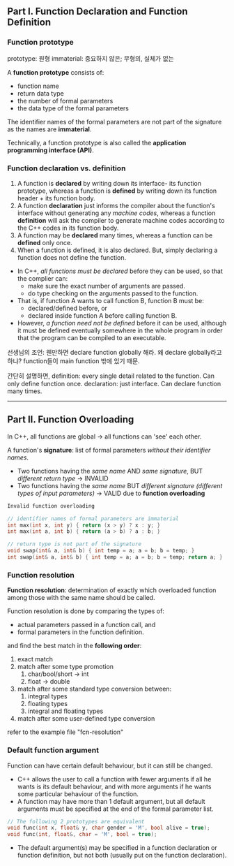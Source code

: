 ## Part I. Function Declaration and Function Definition

### Function prototype

prototype: 원형
immaterial: 중요하지 않은; 무형의, 실체가 없는

A **function prototype** consists of:

- function name
- return data type
- the number of formal parameters
- the data type of the formal parameters

The identifier names of the formal parameters are not part of the signature as the names are **immaterial**.

Technically, a function prototype is also called the **application programming interface (API)**.

### Function declaration vs. definition

1. A function is **declared** by writing down its interface- its function prototype, whereas a function is **defined** by writing down its function header + its function body.
2. A function **declaration** just informs the compiler about the function's interface without generating any _machine codes_, whereas a function **definition** will ask the compiler to generate machine codes according to the C++ codes in its function body.
3. A function may be **declared** many times, whereas a function can be **defined** only once. 
4. When a function is defined, it is also declared. But, simply declaring a function does not define the function.

- In C++, _all functions must be declared_ before they can be used, so that the complier can:
    - make sure the exact number of arguments are passed.
    - do type checking on the arguments passed to the function.
- That is, if function A wants to call function B, function B must be:
    - declared/defined before, or
    - declared inside function A before calling function B.
- However, _a function need not be defined_ before it can be used, although it must be defined eventually somewhere in the whole program in order that the program can be compiled to an executable.

선생님의 조언: 웬만하면 declare function globally 해라.
왜 declare globally라고 하냐? function들이 main function 밖에 있기 때문.

간단히 설명하면,
definition: every single detail related to the function. Can only define function once.
declaration: just interface. Can declare function many times.
****

## Part II. Function Overloading

In C++, all functions are global → all functions can 'see' each other.

A function's **signature**: list of formal parameters _without their identifier names_.

- Two functions having the _same name_ AND _same signature_, BUT _different return type_ → INVALID
- Two functions having the _same name_ BUT _different signature (different types of input parameters)_ → VALID due to **function overloading**

```cpp
Invalid function overloading

// identifier names of formal parameters are immaterial
int max(int x, int y) { return (x > y) ? x : y; }
int max(int a, int b) { return (a > b) ? a : b; }

// return type is not part of the signature
void swap(int& a, int& b) { int temp = a; a = b; b = temp; }
int swap(int& a, int& b) { int temp = a; a = b; b = temp; return a; }
```

### Function resolution

**Function resolution**: determination of exactly which overloaded function among those with the same name should be called.

Function resolution is done by comparing the types of:

- actual parameters passed in a function call, and
- formal parameters in the function definition.

and find the best match in the **following order**:

1. exact match
2. match after some type promotion
    1. char/bool/short → int
    2. float → double
3. match after some standard type conversion between:
    1. integral types
    2. floating types
    3. integral and floating types
4. match after some user-defined type conversion

refer to the example file "fcn-resolution"

### Default function argument

Function can have certain default behaviour, but it can still be changed.

- C++ allows the user to call a function with fewer arguments if all he wants is its default behaviour, and with more arguments if he wants some particular behaviour of the function.
- A function may have more than 1 default argument, but all default arguments must be specified at the end of the formal parameter list.

```cpp
// The following 2 prototypes are equivalent
void func(int x, float& y, char gender = 'M', bool alive = true);
void func(int, float&, char = 'M', bool = true);
```

- The default argument(s) may be specified in a function declaration or function definition, but not both (usually put on the function declaration).
